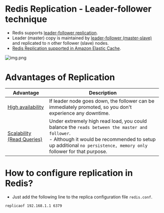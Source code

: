 # Redis Replication - Leader-follower technique
- Redis supports [leader-follower replication](https://redis.io/docs/manual/replication/).
- Leader (master) copy is maintained by [leader-follower (master-slave)](../../4_Consistency-Replication/SingleLeaderReplication.md) and replicated to n other follower (slave) nodes.
- [Redis Replication supported in Amazon Elastic Cache](https://github.com/Anshul619/AWS-Services/tree/main/1_Databases/AmazonElasticCache/Readme.md).

![img.png](https://github.com/Anshul619/AWS-Services/tree/main/1_Databases/AmazonElasticCache/assets/ElasticCache-Multi-AZ.drawio.png)

# Advantages of Replication

| Advantage                                                             | Description                                                                                                                                                                                                           |
|-----------------------------------------------------------------------|-----------------------------------------------------------------------------------------------------------------------------------------------------------------------------------------------------------------------|
| [High availability](../../../5_HighAvailability/Readme.md)           | If leader node goes down, the follower can be immediately promoted, so you don't experience any downtime.                                                                                                             |
| [Scalability (Read Queries)](../../3_Scalability-Techniques/Readme.md) | Under extremely high read load, you could balance the `reads between the master and follower`.<br/>- Although it would be recommended to setup up additional `no persistence, memory only` follower for that purpose. |

# How to configure replication in Redis?
- Just add the following line to the replica configuration file `redis.conf`.

```
replicaof 192.168.1.1 6379
```
